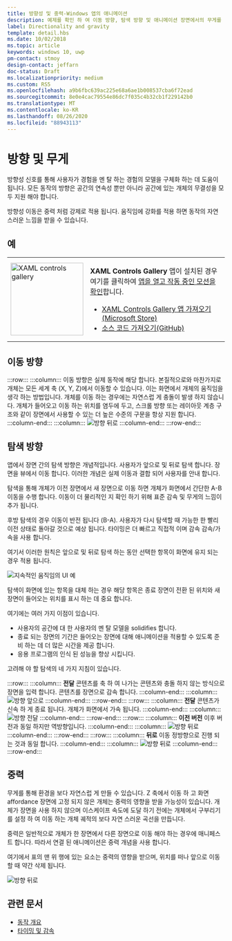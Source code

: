 ```yaml
---
title: 방향성 및 중력-Windows 앱의 애니메이션
description: 예제를 확인 하 여 이동 방향, 탐색 방향 및 애니메이션 장면에서의 무게를 사용 하는 방법에 대해 알아봅니다.
label: Directionality and gravity
template: detail.hbs
ms.date: 10/02/2018
ms.topic: article
keywords: windows 10, uwp
pm-contact: stmoy
design-contact: jeffarn
doc-status: Draft
ms.localizationpriority: medium
ms.custom: RS5
ms.openlocfilehash: a9b6fbc639ac225e68a6ae1b008537cba6f72ead
ms.sourcegitcommit: 8e0e4cac79554e86dc7f035c4b32cb1f229142b0
ms.translationtype: MT
ms.contentlocale: ko-KR
ms.lasthandoff: 08/26/2020
ms.locfileid: "88943113"
---
```

# <a name="directionality-and-gravity"></a>방향 및 무게

방향성 신호를 통해 사용자가 경험을 멘 탈 하는 경험의 모델을 구체화 하는 데 도움이 됩니다. 모든 동작의 방향은 공간의 연속성 뿐만 아니라 공간에 있는 개체의 무결성을 모두 지원 해야 합니다.

방향성 이동은 중력 처럼 강제로 적용 됩니다. 움직임에 강화를 적용 하면 동작의 자연 스러운 느낌을 받을 수 있습니다.

## <a name="examples"></a>예

<table>
<tr>
<td><img src="images/xaml-controls-gallery-app-icon.png" alt="XAML controls gallery" width="168"></img></td>
<td>
    <p><strong style="font-weight: semi-bold">XAML Controls Gallery</strong> 앱이 설치된 경우 여기를 클릭하여 <a href="xamlcontrolsgallery:/category/Motion">앱을 열고 작동 중인 모션을 확인</a>합니다.</p>
    <ul>
    <li><a href="https://www.microsoft.com/store/productId/9MSVH128X2ZT">XAML Controls Gallery 앱 가져오기(Microsoft Store)</a></li>
    <li><a href="https://github.com/Microsoft/Xaml-Controls-Gallery">소스 코드 가져오기(GitHub)</a></li>
    </ul>
</td>
</tr>
</table>

## <a name="direction-of-movement"></a>이동 방향

:::row:::
    :::column:::
이동 방향은 실제 동작에 해당 합니다. 본질적으로와 마찬가지로 개체는 모든 세계 축 (X, Y, Z)에서 이동할 수 있습니다. 이는 화면에서 개체의 움직임을 생각 하는 방법입니다.
개체를 이동 하는 경우에는 자연스럽 게 충돌이 발생 하지 않습니다. 개체가 들어오고 이동 하는 위치를 염두에 두고, 스크롤 방향 또는 레이아웃 계층 구조와 같이 장면에서 사용할 수 있는 더 높은 수준의 구문을 항상 지원 합니다.
    :::column-end:::
    :::column:::
        ![방향 뒤로](images/Direction.gif)
    :::column-end:::
:::row-end:::

## <a name="direction-of-navigation"></a>탐색 방향

앱에서 장면 간의 탐색 방향은 개념적입니다. 사용자가 앞으로 및 뒤로 탐색 합니다. 장면을 뷰에서 이동 합니다. 이러한 개념은 실제 이동과 결합 되어 사용자를 안내 합니다.

탐색을 통해 개체가 이전 장면에서 새 장면으로 이동 하면 개체가 화면에서 간단한 A-B 이동을 수행 합니다. 이동이 더 물리적인 지 확인 하기 위해 표준 감속 및 무게의 느낌이 추가 됩니다.

후방 탐색의 경우 이동이 반전 됩니다 (B-A). 사용자가 다시 탐색할 때 가능한 한 빨리 이전 상태로 돌아갈 것으로 예상 됩니다. 타이밍은 더 빠르고 직접적 이며 감속 감속/가속을 사용 합니다.

여기서 이러한 원칙은 앞으로 및 뒤로 탐색 하는 동안 선택한 항목이 화면에 유지 되는 경우 적용 됩니다.

![지속적인 움직임의 UI 예](images/continuous3.gif)

탐색이 화면에 있는 항목을 대체 하는 경우 해당 항목은 종료 장면이 전환 된 위치와 새 장면이 들어오는 위치를 표시 하는 데 중요 합니다.

여기에는 여러 가지 이점이 있습니다.

- 사용자의 공간에 대 한 사용자의 멘 탈 모델을 solidifies 합니다.
- 종료 되는 장면의 기간은 들어오는 장면에 대해 애니메이션을 적용할 수 있도록 준비 하는 데 더 많은 시간을 제공 합니다.
- 응용 프로그램의 인식 된 성능을 향상 시킵니다.

고려해 야 할 탐색의 네 가지 지침이 있습니다.

:::row:::
    :::column:::
**전달** 콘텐츠를 축 하 여 나가는 콘텐츠와 충돌 하지 않는 방식으로 장면을 입력 합니다. 콘텐츠를 장면으로 감속 합니다.
    :::column-end:::
    :::column:::
        ![방향 앞으로](images/forwardIN.gif)
    :::column-end:::
:::row-end:::
:::row:::
    :::column:::
**전달** 콘텐츠가 신속 하 게 종료 됩니다. 개체가 화면에서 가속 됩니다.
    :::column-end:::
    :::column:::
        ![방향 전달](images/forwardOUT.gif)
    :::column-end:::
:::row-end:::
:::row:::
    :::column:::
**이전 버전** 이후 버전과 동일 하지만 역방향입니다.
    :::column-end:::
    :::column:::
        ![방향 뒤로](images/backwardIN.gif)
    :::column-end:::
:::row-end:::
:::row:::
    :::column:::
**뒤로** 이동 정방향으로 진행 되는 것과 동일 합니다.
    :::column-end:::
    :::column:::
        ![방향 뒤로](images/backwardOUT.gif)
    :::column-end:::
:::row-end:::

## <a name="gravity"></a>중력

무게를 통해 환경을 보다 자연스럽 게 만들 수 있습니다. Z 축에서 이동 하 고 화면 affordance 장면에 고정 되지 않은 개체는 중력의 영향을 받을 가능성이 있습니다. 개체가 장면을 사용 하지 않으며 이스케이프 속도에 도달 하기 전에는 개체에서 구부리기를 설정 하 여 이동 하는 개체 궤적의 보다 자연 스러운 곡선을 만듭니다.

중력은 일반적으로 개체가 한 장면에서 다른 장면으로 이동 해야 하는 경우에 매니페스트 합니다. 따라서 연결 된 애니메이션은 중력 개념을 사용 합니다.

여기에서 표의 맨 위 행에 있는 요소는 중력의 영향을 받으며, 위치를 떠나 앞으로 이동할 때 약간 삭제 됩니다.

![방향 뒤로](images/continuity-photos.gif)

## <a name="related-articles"></a>관련 문서

- [동작 개요](index.md)
- [타이밍 및 감속](timing-and-easing.md)
